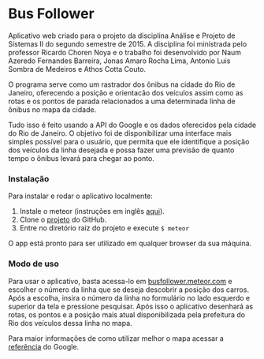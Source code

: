 # Bus Follower

Aplicativo web criado para o projeto da disciplina Análise e Projeto de Sistemas II do segundo semestre de 2015. A disciplina foi ministrada pelo professor Ricardo Choren Noya e o trabalho foi desenvolvido por Naum Azeredo Fernandes Barreira, Jonas Amaro Rocha Lima, Antonio Luis Sombra de Medeiros e Athos Cotta Couto.

O programa serve como um rastrador dos ônibus na cidade do Rio de Janeiro, oferecendo a posição e orientacão dos veículos assim como as rotas e os pontos de parada relacionados a uma determinada linha de ônibus no mapa da cidade.

Tudo isso é feito usando a API do Google e os dados oferecidos pela cidade do Rio de Janeiro. O objetivo foi de disponibilizar uma interface mais simples possível para o usuário, que permita que ele identifique a posição dos veículos da linha desejada e possa fazer uma previsão de quanto tempo o ônibus levará para chegar ao ponto.

### Instalação
Para instalar e rodar o aplicativo localmente:

1. Instale o meteor (instruções em inglês [aqui](https://www.meteor.com/install)).
2. Clone o [projeto](https://github.com/naumazeredo/bus-follower) do GitHub.
3. Entre no diretório raíz do projeto e execute `$ meteor`

O app está pronto para ser utilizado em qualquer browser da sua máquina.

### Modo de uso
Para usar o aplicativo, basta acessa-lo em [busfollower.meteor.com](http://busfollower.meteor.com/) e escolher o número da linha que se deseja descobrir a posição dos carros. Após a escolha, insira o número da linha no formulário no lado esquerdo e superior da tela e pressione pesquisar. Após isso o aplicativo desenhará as rotas, os pontos e a posição mais atual disponibilizada pela prefeitura do Rio dos veículos dessa linha no mapa.

Para maior informações de como utilizar melhor o mapa acessar a [referência](https://support.google.com/gmm/?hl=pt-BR) do Google.
